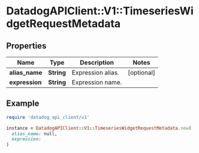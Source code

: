 # DatadogAPIClient::V1::TimeseriesWidgetRequestMetadata

## Properties

| Name | Type | Description | Notes |
| ---- | ---- | ----------- | ----- |
| **alias_name** | **String** | Expression alias. | [optional] |
| **expression** | **String** | Expression name. |  |

## Example

```ruby
require 'datadog_api_client/v1'

instance = DatadogAPIClient::V1::TimeseriesWidgetRequestMetadata.new(
  alias_name: null,
  expression: 
)
```

